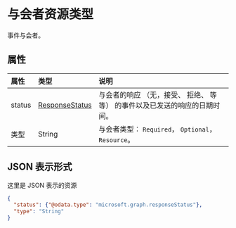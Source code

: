 # <a name="attendee-resource-type"></a>与会者资源类型

事件与会者。
## <a name="properties"></a>属性
| 属性     | 类型   |说明|
|:---------------|:--------|:----------|
|status|[ResponseStatus](responsestatus.md)|与会者的响应 （无，接受、 拒绝、 等等） 的事件以及已发送的响应的日期时间。|
|类型|String|与会者类型︰ `Required`， `Optional`， `Resource`。|


## <a name="json-representation"></a>JSON 表示形式

这里是 JSON 表示的资源

<!-- {
  "blockType": "resource",
  "optionalProperties": [

  ],
  "@odata.type": "microsoft.graph.attendee"
}-->

```json
{
  "status": {"@odata.type": "microsoft.graph.responseStatus"},
  "type": "String"
}

```


<!-- uuid: 8fcb5dbc-d5aa-4681-8e31-b001d5168d79
2015-10-25 14:57:30 UTC -->
<!-- {
  "type": "#page.annotation",
  "description": "attendee resource",
  "keywords": "",
  "section": "documentation",
  "tocPath": ""
}-->
